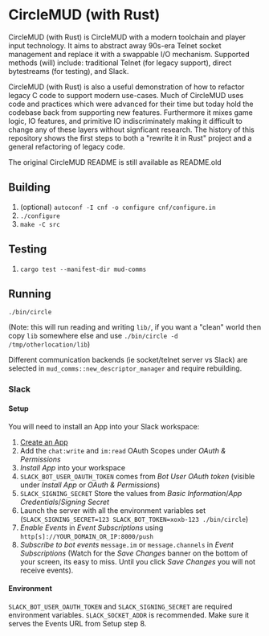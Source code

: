 # CircleMUD (with Rust)

CircleMUD (with Rust) is CircleMUD with a modern toolchain and player input technology. It aims to abstract away 90s-era Telnet socket management and replace it with a swappable I/O mechanism. Supported methods (will) include: traditional Telnet (for legacy support), direct bytestreams (for testing), and Slack.

CircleMUD (with Rust) is also a useful demonstration of how to refactor legacy C code to support modern use-cases. Much of CircleMUD uses code and practices which were advanced for their time but today hold the codebase back from supporting new features. Furthermore it mixes game logic, IO features, and primitive IO indiscriminately making it difficult to change any of these layers without signficant research. The history of this repository shows the first steps to both a "rewrite it in Rust" project and a general refactoring of legacy code.

The original CircleMUD README is still available as README.old

## Building

1. (optional) `autoconf -I cnf -o configure cnf/configure.in`
2. `./configure`
3. `make -C src`

## Testing

1. `cargo test --manifest-dir mud-comms`

## Running

`./bin/circle`

(Note: this will run reading and writing `lib/`, if you want a "clean" world then copy `lib` somewhere else and use `./bin/circle -d /tmp/otherlocation/lib`)

Different communication backends (ie socket/telnet server vs Slack) are selected in `mud_comms::new_descriptor_manager` and require rebuilding.

### Slack

#### Setup

You will need to install an App into your Slack workspace:

1. [Create an App](https://api.slack.com/apps?new_app)
2. Add the `chat:write` and `im:read` OAuth Scopes under *OAuth & Permissions*
3. *Install App* into your workspace
4. `SLACK_BOT_USER_OAUTH_TOKEN` comes from *Bot User OAuth token* (visible under *Install App* or *OAuth & Permissions*)
5. `SLACK_SIGNING_SECRET` Store the values from *Basic Information*/*App Credentials*/*Signing Secret*
7. Launch the server with all the environment variables set (`SLACK_SIGNING_SECRET=123 SLACK_BOT_TOKEN=xoxb-123 ./bin/circle`)
8. *Enable Events* in *Event Subscriptions* using `http[s]://YOUR_DOMAIN_OR_IP:8000/push`
9. *Subscribe to bot events* `message.im` or `message.channels` in *Event Subscriptions* (Watch for the *Save Changes* banner on the bottom of your screen, its easy to miss. Until you click *Save Changes* you will not receive events).

#### Environment

`SLACK_BOT_USER_OAUTH_TOKEN` and `SLACK_SIGNING_SECRET` are required environment variables. `SLACK_SOCKET_ADDR` is recommended. Make sure it serves the Events URL from Setup step 8.

